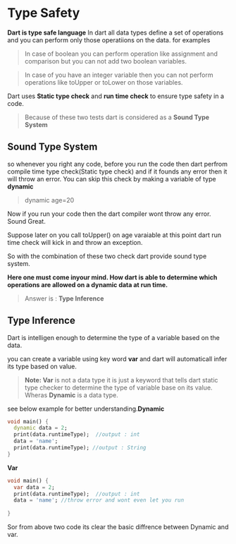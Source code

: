 # Type Safety
**Dart is type safe language** In dart all data types define a set of operations and you can perform only those operatiions on the data. for 
examples
 > In case of boolean you can perform operation like assignment and comparison but you can not add two boolean variables.

 > In case of you have an integer variable then you can not perform operations like toUpper or toLower on those variables.

Dart uses **Static type check** and **run time check** to ensure type safety in a code.

> Because of these two tests dart is considered as a **Sound Type System**

## **Sound Type System**
so whenever you right any code, before you run the code then dart perfrom compile time type check(Static type check) and if it founds any  error then it will throw an error. 
You can skip this check by making a variable of type **dynamic**
> dynamic age=20

Now if you run your code then the dart compiler wont throw any error. Sound Great.

Suppose later on you call toUpper() on age varaiable at this point dart run time check will kick in and throw an exception.

So with the combination of these two check dart provide sound type system.

**Here one must come inyour mind. How dart is able to determine which operations are allowed on a dynamic data at run time.**
> Answer is : **Type Inference**

## **Type Inference**
Dart is intelligen enough to determine the type of a variable based on the data.

you can create a variable using key word **var** and dart will automaticall infer its type based on value.

>**Note: Var**  is not a data type it is just a keyword that tells dart static type checker to determine the type of variable base on its value. Wheras **Dynamic** is a data type.

see below example for better understanding.**Dynamic**
```dart
void main() {
  dynamic data = 2;
  print(data.runtimeType);  //output : int
  data = 'name';
  print(data.runtimeType); //output : String
}
```

**Var**
```dart
void main() {
  var data = 2;
  print(data.runtimeType);  //output : int
  data = 'name'; //throw error and wont even let you run
  
}
```
Sor from above two code its clear the basic diffrence between Dynamic and var. 



